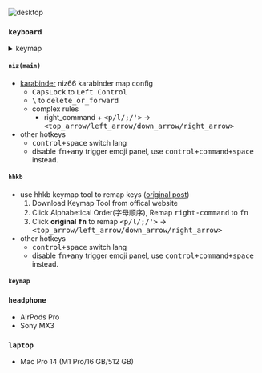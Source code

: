 ![desktop](https://realme-ten.vercel.app/api/v1/banner?colorA=1e3a8a&colorB=1d4ed8&textColor=60a5fa&title=Workspace&subtitle=HAPPY%20HACKING&desc=my%20desktop%20workspace)

### `keyboard`

<details>
<summary>keymap</summary>
<p>

- <kbd>contorl+h</kbd> - del char before cursor
- <kbd>control+k</kbd> - del remain words after cusor
- <kbd>control+u</kbd> - (working on terminal) clear input
- <kbd>control+a/e/f/b/p/n</kbd> - move cusor `ahead/end/forward/backward/prev/next`, `a/e` is useful. `f/b` with <kbd>option</kbd>, move cursor word by word is optional.
- <kbd>fn+command+up/down</kbd> - move cusor to top/bottom of file
- <kbd>control+command+space</kbd> - emoji panel

</p>
</details>

#### `niz(main)`

- [karabinder](/keyboard/niz-karabinder-rules.json) niz66 karabinder map config
  - <kbd>CapsLock</kbd> to <kbd>Left Control</kbd>
  - <kbd>\\</kbd> to <kbd>delete_or_forward</kbd>
  - complex rules
    - right_command + <kbd><p/l/;/'></kbd> -> <kbd><top_arrow/left_arrow/down_arrow/right_arrow></kbd>
- other hotkeys
  - <kbd>control+space</kbd> switch lang
  - disable <kbd>fn+any</kbd> trigger emoji panel, use <kbd>control+command+space</kbd> instead.

#### `hhkb`

- use hhkb keymap tool to remap keys ([original post](https://www.v2ex.com/t/865202))
  1. Download Keymap Tool from offical website
  2. Click Alphabetical Order(字母顺序), Remap <kbd>right-command</kbd> to <kbd>fn</kbd>
  3. Click **original <kbd>fn</kbd>** to remap <kbd><p/l/;/'></kbd> -> <kbd><top_arrow/left_arrow/down_arrow/right_arrow></kbd>
- other hotkeys
  - <kbd>control+space</kbd> switch lang
  - disable <kbd>fn+any</kbd> trigger emoji panel, use <kbd>control+command+space</kbd> instead.

#### `keymap`

### `headphone`

- AirPods Pro
- Sony MX3

### `laptop`

- Mac Pro 14 (M1 Pro/16 GB/512 GB)
